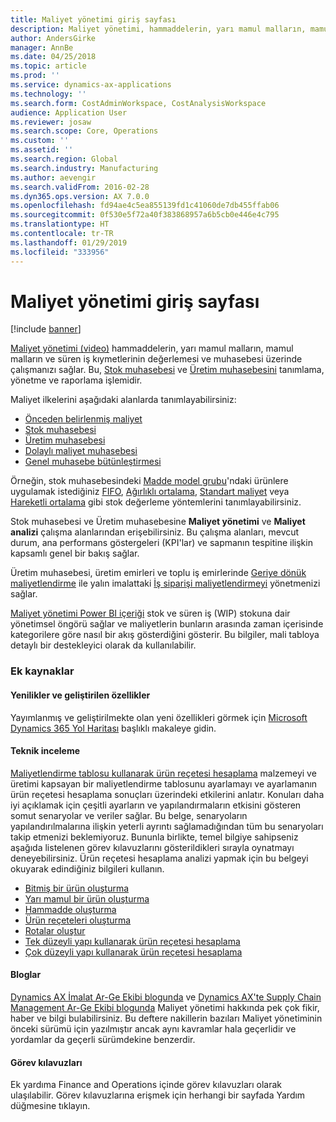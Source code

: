 ```yaml
---
title: Maliyet yönetimi giriş sayfası
description: Maliyet yönetimi, hammaddelerin, yarı mamul malların, mamul malların ve süren iş varlıklarının değerlemesini ve muhasebesini yönetmenizi sağlar.
author: AndersGirke
manager: AnnBe
ms.date: 04/25/2018
ms.topic: article
ms.prod: ''
ms.service: dynamics-ax-applications
ms.technology: ''
ms.search.form: CostAdminWorkspace, CostAnalysisWorkspace
audience: Application User
ms.reviewer: josaw
ms.search.scope: Core, Operations
ms.custom: ''
ms.assetid: ''
ms.search.region: Global
ms.search.industry: Manufacturing
ms.author: aevengir
ms.search.validFrom: 2016-02-28
ms.dyn365.ops.version: AX 7.0.0
ms.openlocfilehash: fd94ae4c5ea855139fd1c41060de7db455ffab06
ms.sourcegitcommit: 0f530e5f72a40f383868957a6b5cb0e446e4c795
ms.translationtype: HT
ms.contentlocale: tr-TR
ms.lasthandoff: 01/29/2019
ms.locfileid: "333956"
---
```

# <a name="cost-management-home-page"></a>Maliyet yönetimi giriş sayfası

[!include [banner](../includes/banner.md)]

[Maliyet yönetimi (video)](https://www.youtube.com/watch?v=vXzlC-mOBcg&feature=youtu.be) hammaddelerin, yarı mamul malların, mamul malların ve süren iş kıymetlerinin değerlemesi ve muhasebesi üzerinde çalışmanızı sağlar. Bu, [Stok muhasebesi](cost-object.md) ve [Üretim muhasebesini](bom-calculations.md) tanımlama, yönetme ve raporlama işlemidir.

Maliyet ilkelerini aşağıdaki alanlarda tanımlayabilirsiniz: 
-  [Önceden belirlenmiş maliyet](costing-versions.md)
-  [Stok muhasebesi](cost-object.md)
-  [Üretim muhasebesi](bom-calculations.md)
-  [Dolaylı maliyet muhasebesi](costing-sheets.md)
-  [Genel muhasebe bütünleştirmesi](production-order-cost-analysis.md)

Örneğin, stok muhasebesindeki [Madde model grubu](../inventory/reserve-inventory-quantities.md)'ndaki ürünlere uygulamak istediğiniz [FIFO](fifo-physical-value-marking.md), [Ağırlıklı ortalama](weighted-average-physical-value-marking.md), [Standart maliyet](prerequisites-standard-costs.md) veya [Hareketli ortalama](moving-average.md) gibi stok değerleme yöntemlerini tanımlayabilirsiniz.

Stok muhasebesi ve Üretim muhasebesine **Maliyet yönetimi** ve **Maliyet analizi** çalışma alanlarından erişebilirsiniz. Bu çalışma alanları, mevcut durum, ana performans göstergeleri (KPI'lar) ve sapmanın tespitine ilişkin kapsamlı genel bir bakış sağlar. 

Üretim muhasebesi, üretim emirleri ve toplu iş emirlerinde [Geriye dönük maliyetlendirme](backflush-costing.md) ile yalın imalattaki [İş siparişi maliyetlendirmeyi](production-order-cost-analysis.md) yönetmenizi sağlar.

[Maliyet yönetimi Power BI içeriği](../../dev-itpro/analytics/cost-management-content-pack.md) stok ve süren iş (WIP) stokuna dair yönetimsel öngörü sağlar ve maliyetlerin bunların arasında zaman içerisinde kategorilere göre nasıl bir akış gösterdiğini gösterir. Bu bilgiler, mali tabloya detaylı bir destekleyici olarak da kullanılabilir.

### <a name="additional-resources"></a>Ek kaynaklar

#### <a name="whats-new-and-in-development"></a>Yenilikler ve geliştirilen özellikler

Yayımlanmış ve geliştirilmekte olan yeni özellikleri görmek için [Microsoft Dynamics 365 Yol Haritası](https://roadmap.dynamics.com/) başlıklı makaleye gidin. 

#### <a name="white-paper"></a>Teknik inceleme
[Maliyetlendirme tablosu kullanarak ürün reçetesi hesaplama](https://mbs.microsoft.com/customersource/northamerica/AX/learning/documentation/white-papers/365operationsbomcalsheet) malzemeyi ve üretimi kapsayan bir maliyetlendirme tablosunu ayarlamayı ve ayarlamanın ürün reçetesi hesaplama sonuçları üzerindeki etkilerini anlatır. Konuları daha iyi açıklamak için çeşitli ayarların ve yapılandırmaların etkisini gösteren somut senaryolar ve veriler sağlar. Bu belge, senaryoların yapılandırılmalarına ilişkin yeterli ayrıntı sağlamadığından tüm bu senaryoları takip etmenizi beklemiyoruz. Bununla birlikte, temel bilgiye sahipseniz aşağıda listelenen görev kılavuzlarını gösterildikleri sırayla oynatmayı deneyebilirsiniz. Ürün reçetesi hesaplama analizi yapmak için bu belgeyi okuyarak edindiğiniz bilgileri kullanın. 

-  [Bitmiş bir ürün oluşturma](tasks/create-finished-product-2016-02.md)
-  [Yarı mamul bir ürün oluşturma](tasks/create-semi-finished-product-2016-02.md)
-  [Hammadde oluşturma](tasks/create-raw-materials-2016-02.md)
-  [Ürün reçeteleri oluşturma](tasks/create-boms-2016-02.md)
-  [Rotalar oluştur](tasks/create-routes-2016-02.md)
-  [Tek düzeyli yapı kullanarak ürün reçetesi hesaplama](tasks/calculate-bom-single-level-structure-2016-02.md)
-  [Çok düzeyli yapı kullanarak ürün reçetesi hesaplama](tasks/calculate-bom-multilevel-structure-2016-02.md)


#### <a name="blogs"></a>Bloglar
[Dynamics AX İmalat Ar-Ge Ekibi blogunda](https://blogs.msdn.microsoft.com/axmfg) ve [Dynamics AX'te Supply Chain Management Ar-Ge Ekibi blogunda](https://blogs.msdn.microsoft.com/dynamicsaxscm) Maliyet yönetimi hakkında pek çok fikir, haber ve bilgi bulabilirsiniz. Bu deftere nakillerin bazıları Maliyet yönetiminin önceki sürümü için yazılmıştır ancak aynı kavramlar hala geçerlidir ve yordamlar da geçerli sürümdekine benzerdir.

#### <a name="task-guides"></a>Görev kılavuzları
Ek yardıma Finance and Operations içinde görev kılavuzları olarak ulaşılabilir. Görev kılavuzlarına erişmek için herhangi bir sayfada Yardım düğmesine tıklayın.

